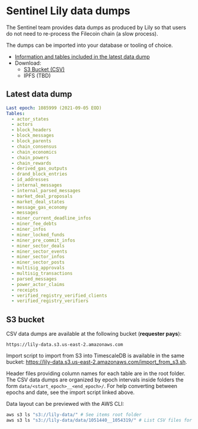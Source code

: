 # Sentinel Lily data dumps

The Sentinel team provides data dumps as produced by Lily so that users do not
need to re-process the Filecoin chain (a slow process).

The dumps can be imported into your database or tooling of choice.

* [Information and tables included in the latest data dump](#latest-data-dump)
* Download:
  * [S3 Bucket (CSV)](#s3-bucket)
  * IPFS (TBD)


## Latest data dump

```yaml
Last epoch: 1085999 (2021-09-05 EOD)
Tables:
  - actor_states
  - actors
  - block_headers
  - block_messages
  - block_parents
  - chain_consensus
  - chain_economics
  - chain_powers
  - chain_rewards
  - derived_gas_outputs
  - drand_block_entries
  - id_addresses
  - internal_messages
  - internal_parsed_messages
  - market_deal_proposals
  - market_deal_states
  - message_gas_economy
  - messages
  - miner_current_deadline_infos
  - miner_fee_debts
  - miner_infos
  - miner_locked_funds
  - miner_pre_commit_infos
  - miner_sector_deals
  - miner_sector_events
  - miner_sector_infos
  - miner_sector_posts
  - multisig_approvals
  - multisig_transactions
  - parsed_messages
  - power_actor_claims
  - receipts
  - verified_registry_verified_clients
  - verified_registry_verifiers
```

## S3 bucket

CSV data dumps are available at the following bucket (**requester pays**):

`https://lily-data.s3.us-east-2.amazonaws.com`

Import script to import from S3 into TimescaleDB is available in the same
bucket: https://lily-data.s3.us-east-2.amazonaws.com/import_from_s3.sh.

Header files providing column names for each table are in the root folder. The
CSV data dumps are organized by epoch intervals inside folders the form
`data/<start_epoch>__<end_epoch>/`. For help converting between epochs and
date, see the import script linked above.

Data layout can be previewed with the AWS CLI:

```sh 
aws s3 ls "s3://lily-data/" # See items root folder
aws s3 ls "s3://lily-data/data/1051440__1054319/" # List CSV files for available tables.
```

